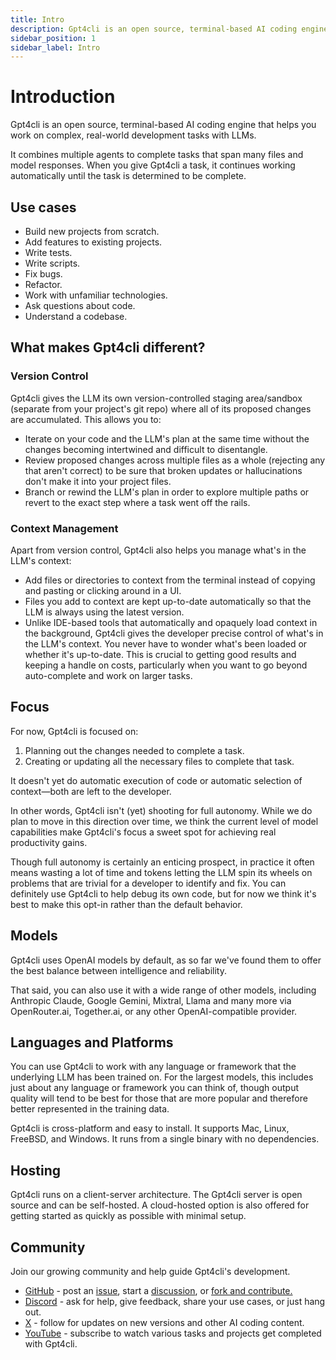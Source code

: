 ```yaml
---
title: Intro
description: Gpt4cli is an open source, terminal-based AI coding engine that helps you work on complex, real-world development tasks with LLMs.
sidebar_position: 1
sidebar_label: Intro
---
```


# Introduction

Gpt4cli is an open source, terminal-based AI coding engine that helps you work on complex, real-world development tasks with LLMs.

It combines multiple agents to complete tasks that span many files and model responses. When you give Gpt4cli a task, it continues working automatically until the task is determined to be complete.   

## Use cases

- Build new projects from scratch.
- Add features to existing projects.
- Write tests.
- Write scripts.
- Fix bugs.
- Refactor.
- Work with unfamiliar technologies.
- Ask questions about code.
- Understand a codebase. 

## What makes Gpt4cli different?

### Version Control

Gpt4cli gives the LLM its own version-controlled staging area/sandbox (separate from your project's git repo) where all of its proposed changes are accumulated. This allows you to:

- Iterate on your code and the LLM's plan at the same time without the changes becoming intertwined and difficult to disentangle.
- Review proposed changes across multiple files as a whole (rejecting any that aren't correct) to be sure that broken updates or hallucinations don't make it into your project files.
- Branch or rewind the LLM's plan in order to explore multiple paths or revert to the exact step where a task went off the rails.

### Context Management

Apart from version control, Gpt4cli also helps you manage what's in the LLM's context:

- Add files or directories to context from the terminal instead of copying and pasting or clicking around in a UI. 
- Files you add to context are kept up-to-date automatically so that the LLM is always using the latest version.
- Unlike IDE-based tools that automatically and opaquely load context in the background, Gpt4cli gives the developer precise control of what's in the LLM's context. You never have to wonder what's been loaded or whether it's up-to-date. This is crucial to getting good results and keeping a handle on costs, particularly when you want to go beyond auto-complete and work on larger tasks.

## Focus

For now, Gpt4cli is focused on: 

1. Planning out the changes needed to complete a task.
2. Creating or updating all the necessary files to complete that task. 

It doesn't yet do automatic execution of code or automatic selection of context—both are left to the developer.

In other words, Gpt4cli isn't (yet) shooting for full autonomy. While we do plan to move in this direction over time, we think the current level of model capabilities make Gpt4cli's focus a sweet spot for achieving real productivity gains.

Though full autonomy is certainly an enticing prospect, in practice it often means wasting a lot of time and tokens letting the LLM spin its wheels on problems that are trivial for a developer to identify and fix. You can definitely use Gpt4cli to help debug its own code, but for now we think it's best to make this opt-in rather than the default behavior.

## Models

Gpt4cli uses OpenAI models by default, as so far we've found them to offer the best balance between intelligence and reliability.

That said, you can also use it with a wide range of other models, including Anthropic Claude, Google Gemini, Mixtral, Llama and many more via OpenRouter.ai, Together.ai, or any other OpenAI-compatible provider.

## Languages and Platforms

You can use Gpt4cli to work with any language or framework that the underlying LLM has been trained on. For the largest models, this includes just about any language or framework you can think of, though output quality will tend to be best for those that are more popular and therefore better represented in the training data.

Gpt4cli is cross-platform and easy to install. It supports Mac, Linux, FreeBSD, and Windows. It runs from a single binary with no dependencies.

## Hosting

Gpt4cli runs on a client-server architecture. The Gpt4cli server is open source and can be self-hosted. A cloud-hosted option is also offered for getting started as quickly as possible with minimal setup.

## Community

Join our growing community and help guide Gpt4cli's development.

- [GitHub](https://github.com/khulnasoft/gpt4cli) - post an [issue](https://github.com/khulnasoft/gpt4cli/issues), start a [discussion](https://github.com/khulnasoft/gpt4cli/discussions), or [fork and contribute.](https://github.com/khulnasoft/gpt4cli/fork)
- [Discord](https://discord.gg/khulnasoft) - ask for help, give feedback, share your use cases, or just hang out.
- [X](https://x.com/Gpt4cliAI) - follow for updates on new versions and other AI coding content.
- [YouTube](https://www.youtube.com/@gpt4cli-ny5ry) - subscribe to watch various tasks and projects get completed with Gpt4cli.
